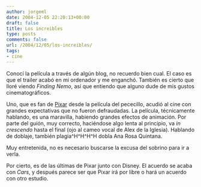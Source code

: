 ```yaml
---
author: jorgeml
date: 2004-12-05 22:20:13+00:00
draft: false
title: Los increibles
type: posts
comments: false
url: /2004/12/05/los-increibles/
tags:
- cine
---
```


Conocí la película a través de algún blog, no recuerdo bien cual. El caso es que el trailer acabó en mi ordenador y me enganchó. También es cierto que lloré viendo _Finding Nemo_, así que entiendo que alguno dude de mis gustos cinematográficos.

Uno, que es fan de [Pixar](http://www.pixar.com) desde la película del pececillo, acudió al cine con grandes expectativas que no fueron defraudadas. La película, técnicamente hablando, es una maravilla, habiendo grandes efectos de animación. Por parte del guión, muy correcto, haciéndose algo lenta al principio, va _in crescendo_ hasta el final (ojo al cameo vocal de Alex de la Iglesia). Hablando de doblaje, también plagia^H^H^H^H dobla Ana Rosa Quintana.

Muy entretenida, no es necesario buscarse la excusa del sobrino para ir a verla.

Por cierto, es de las últimas de Pixar junto con Disney. El acuerdo se acaba con _Cars_, y después parece ser que Pixar irá por libre o hará un acuerdo con otro estudio.
